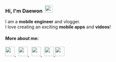 ### Hi, I'm Daewon&nbsp;&nbsp;<img src="https://raw.githubusercontent.com/MartinHeinz/MartinHeinz/master/wave.gif" width="24">

I am a <strong>mobile engineer</strong> and vlogger.<br/>
I love creating an exciting <strong>mobile apps</strong> and <strong>videos</strong>!

#### More about me:

<a href="https://youtube.com/daewontech?sub_confirmation=1" target="_blank">
  <img src="https://cdn3.iconfinder.com/data/icons/2018-social-media-logotypes/1000/2018_social_media_popular_app_logo_youtube-512.png" width="30" height="30">
</a>
&nbsp;
<a href="https://www.linkedin.com/in/dw2kim/" target="_blank" >
  <img src="https://cdn-icons-png.flaticon.com/512/145/145807.png" width="30" height="30" >
</a>
&nbsp;
<a href="https://www.daewonkim.ca/" target="_blank">
  <img src="https://cdn-icons.flaticon.com/png/512/4140/premium/4140037.png?token=exp=1637892051~hmac=a6485ce5d5a8d1a955d4646c51b1574a" width="30" height="30">
</a>
&nbsp;
<a href="https://www.daewonstudio.com/" target="_blank">
  <img src="https://cdn-icons-png.flaticon.com/512/831/831276.png" width="30" height="30">
</a>

<a href="https://dw2kim.medium.com/" target="_blank">
  <img src="https://www.flaticon.com/premium-icon/icons/svg/3670/3670098.svg" width="30" height="30">
</a>

